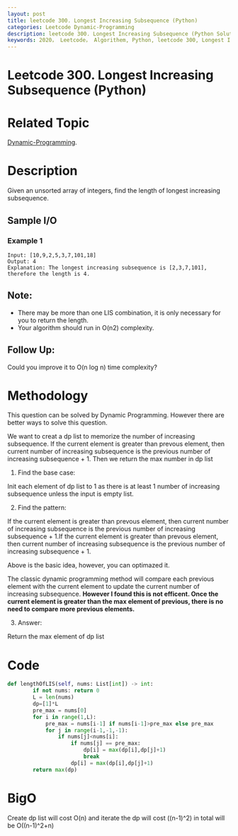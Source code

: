 ```yaml
---
layout: post
title: leetcode 300. Longest Increasing Subsequence (Python)
categories: Leetcode Dynamic-Programming
description: leetcode 300. Longest Increasing Subsequence (Python Solution)
keywords: 2020， Leetcode， Algorithem, Python, leetcode 300, Longest Increasing Subsequence, zhenyu, Dynamic Programming, DP
---
```


# Leetcode 300. Longest Increasing Subsequence (Python)

# Related Topic
<a href="/categories/#Dynamic-Programming" target="_blank"> Dynamic-Programming</a>.

# Description
Given an unsorted array of integers, find the length of longest increasing subsequence.


## Sample I/O
### Example 1
```
Input: [10,9,2,5,3,7,101,18]
Output: 4 
Explanation: The longest increasing subsequence is [2,3,7,101], therefore the length is 4. 

```

## Note:
* There may be more than one LIS combination, it is only necessary for you to return the length.
* Your algorithm should run in O(n2) complexity.

 ## Follow Up:
Could you improve it to O(n log n) time complexity?


# Methodology
This question can be solved by Dynamic Programming. However there are better ways to solve this question. 

We want to creat a dp list to memorize the number of increasing subsequence. If the current element is greater than prevous element, then current number of increasing subsequence is the previous number of increasing subsequence + 1. Then we return the max number in dp list

1. Find the base case:
   
Init each element of dp list to 1 as there is at least 1 number of increasing subsequence unless the input is empty list.

2. Find the pattern:
   
If the current element is greater than prevous element, then current number of increasing subsequence is the previous number of increasing subsequence + 1.If the current element is greater than prevous element, then current number of increasing subsequence is the previous number of increasing subsequence + 1.

Above is the basic idea, however, you can optimazed it.

The classic dynamic programming method will compare each previous element with the current element to update the current number of increasing subsequence. **However I found this is not efficent. Once the current element is greater than the max element of previous, there is no need to compare more previous elements.**

3. Answer:
   
Return the max element of dp list
   

# Code
```python
def lengthOfLIS(self, nums: List[int]) -> int:        
        if not nums: return 0
        L = len(nums)
        dp=[1]*L
        pre_max = nums[0]
        for i in range(1,L):
            pre_max = nums[i-1] if nums[i-1]>pre_max else pre_max
            for j in range(i-1,-1,-1):
                if nums[j]<nums[i]:
                    if nums[j] == pre_max:
                        dp[i] = max(dp[i],dp[j]+1)
                        break
                    dp[i] = max(dp[i],dp[j]+1)
        return max(dp)
```

# BigO
Create dp list will cost O(n) and iterate the dp will cost ((n-1)^2) in total will be O((n-1)^2+n)


